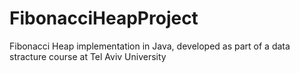 # FibonacciHeapProject
Fibonacci Heap implementation in Java, developed as part of a data stracture course at Tel Aviv University
